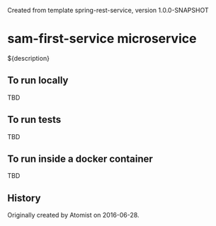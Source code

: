 Created from template spring-rest-service, version 1.0.0-SNAPSHOT

sam-first-service microservice
===========================

${description}

To run locally
--------------

TBD

To run tests
------------

TBD

To run inside a docker container
--------------------------------

TBD

History
-------

Originally created by Atomist on 2016-06-28.
